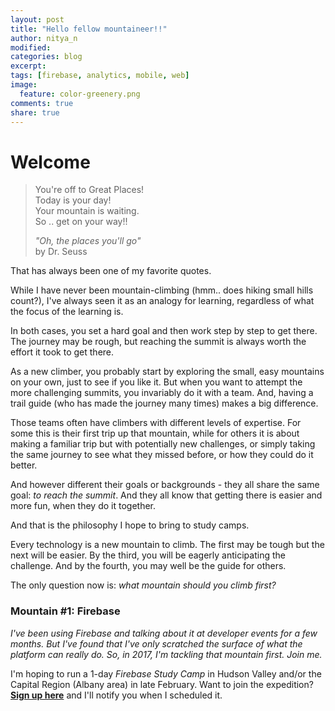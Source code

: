 ```yaml
---
layout: post
title: "Hello fellow mountaineer!!"
author: nitya_n
modified:
categories: blog
excerpt:
tags: [firebase, analytics, mobile, web]
image:
  feature: color-greenery.png
comments: true
share: true
---
```



# Welcome 

> You're off to Great Places! <br/>
> Today is your day! <br/>
> Your mountain is waiting.<br/>
> So .. get on your way!! <br/>
> 
>   _"Oh, the places you'll go"_  <br/>
>   by Dr. Seuss

That has always been one of my favorite quotes. 

While I have never been mountain-climbing (hmm.. does hiking small hills count?), I've always seen it as an analogy for learning, regardless of what the focus of the learning is.

In both cases, you set a hard goal and then work step by step to get there. The journey may be rough, but reaching the summit is always worth the effort it took to get there.

As a new climber, you probably start by exploring the small, easy mountains on your own, just to see if you like it. But when you want to attempt the more challenging summits, you invariably do it with a team. And, having a trail guide (who has made the journey many times) makes a big difference.

Those teams often have climbers with different levels of expertise. For some this is their first trip up that mountain, while for others it is about making a familiar trip but with potentially new challenges, or simply taking the same journey to see what they missed before, or how they could do it better. 

And however different their goals or backgrounds - they all share the same goal: _to reach the summit_. And they all know that getting there is easier and more fun, when they do it together.

And that is the philosophy I hope to bring to study camps. 

Every technology is a new mountain to climb. The first may be tough but the next will be easier. By the third, you will be eagerly anticipating the challenge. And by the fourth, you may well be the guide for others.

The only question now is: _what mountain should you climb first?_


### Mountain #1: Firebase

_I've been using Firebase and talking about it at developer events for a few months. But I've found that I've only scratched the surface of what the platform can really do. So, in 2017, I'm tackling that mountain first. Join me._

I'm hoping to run a 1-day _Firebase Study Camp_ in Hudson Valley and/or the Capital Region (Albany area) in late February. Want to join the expedition? 
[**Sign up here**](http://bit.ly/firebase-camp-2017) and I'll notify you when I scheduled it.

